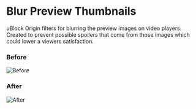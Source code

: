 # Blur Preview Thumbnails
uBlock Origin filters for blurring the preview images on video players. Created to prevent possible spoilers that come from those images which could lower a viewers satisfaction.

### Before
![Before](https://raw.githubusercontent.com/Karmesinrot/Anifiltrs/master/Screenshots/bpt_unapplied.png)



### After
![After](https://raw.githubusercontent.com/Karmesinrot/Anifiltrs/master/Screenshots/bpt_applied.png)

